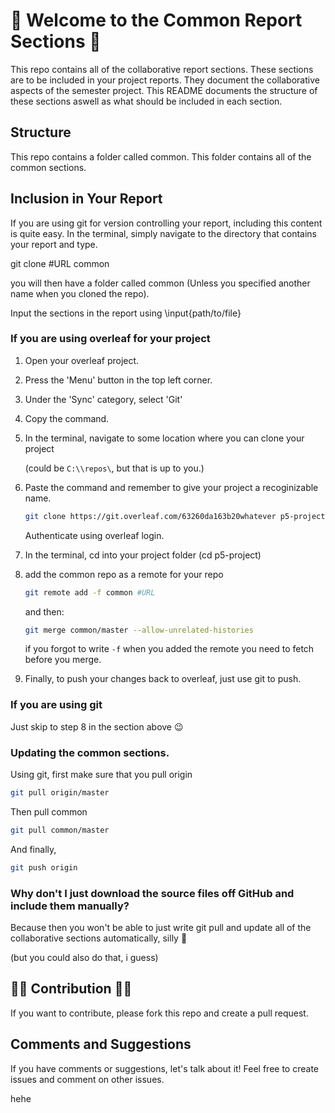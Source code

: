 # 🎊 Welcome to the Common Report Sections 🥳

This repo contains all of the collaborative report sections. These sections are to be included in your project reports. They document the collaborative aspects of the semester project. This README documents the structure of these sections aswell as what should be included in each section.

## Structure

This repo contains a folder called common. This folder contains all of the common sections.

## Inclusion in Your Report

If you are using git for version controlling your report, including this content is quite easy. In the terminal, simply navigate to the directory that contains your report and type.

git clone #URL common

you will then have a folder called common (Unless you specified another name when you cloned the repo).

Input the sections in the report using \input{path/to/file}

### If you are using overleaf for your project

1. Open your overleaf project.
2. Press the 'Menu' button in the top left corner.
3. Under the 'Sync' category, select 'Git'
4. Copy the command.
5. In the terminal, navigate to some location where you can clone your project

   (could be `C:\\repos\`, but that is up to you.)

6. Paste the command and remember to give your project a recoginizable name.
   ``` bash
   git clone https://git.overleaf.com/63260da163b20whatever p5-project
   ```
   Authenticate using overleaf login.

7. In the terminal, cd into your project folder (cd p5-project)
8. add the common repo as a remote for your repo
   ``` bash
   git remote add -f common #URL
   ```
   and then:
   ``` bash
   git merge common/master --allow-unrelated-histories
   ```
   if you forgot to write `-f` when you added the remote you need to fetch before you merge.

9. Finally, to push your changes back to overleaf, just use git to push.

### If you are using git
Just skip to step 8 in the section above 😉

### Updating the common sections.
Using git, first make sure that you pull origin
``` bash
git pull origin/master
```
Then pull common
``` bash
git pull common/master
```
And finally,
``` bash
git push origin
```


### Why don't I just download the source files off GitHub and include them manually?

Because then you won't be able to just write git pull and update all of the collaborative sections automatically, silly 🤪

(but you could also do that, i guess)

## 🎉🎉 Contribution 🎉🎉
If you want to contribute, please fork this repo and create a pull request.

## Comments and Suggestions
If you have comments or suggestions, let's talk about it!
Feel free to create issues and comment on other issues.

hehe
